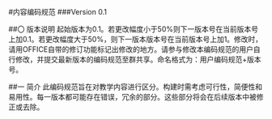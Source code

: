 #内容编码规范
###Version 0.1

##〇 版本说明
起始版本为0.1。若更改幅度小于50%则下一版本号在当前版本号上加0.1。若更改幅度大于50%，则下一版本版本号在当前版本号上加1。修改时，请用OFFICE自带的修订功能标记出修改的地方。请参与修改本编码规范的用户自行修改，并提交最新版本的编码规范至群共享。命名格式为：用户编码规范+版本号。

##一 简介
此编码规范旨在对教学内容进行区分。构建时需考虑可行性，简便性和易用性。每一版本都可能存在错误，冗余的部分。这些部分将会在后续版本中被修正或去除。
